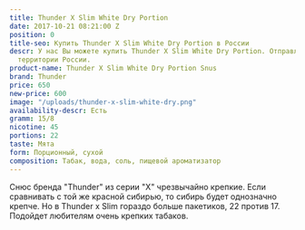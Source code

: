 ```yaml
---
title: Thunder X Slim White Dry Portion
date: 2017-10-21 08:21:00 Z
position: 0
title-seo: Купить Thunder X Slim White Dry Portion в России
descr: У нас Вы можете купить Thunder X Slim White Dry Portion. Отправляем по всей
  территории России.
product-name: Thunder X Slim White Dry Portion Snus
brand: Thunder
price: 650
new-price: 600
image: "/uploads/thunder-x-slim-white-dry.png"
availability-descr: Есть
gramm: 15/8
nicotine: 45
portions: 22
taste: Мята
form: Порционный, сухой
composition: Табак, вода, соль, пищевой ароматизатор
---
```


Снюс бренда "Thunder" из серии "X" чрезвычайно крепкие.
Если сравнивать с той же красной сибирью, то сибирь будет однозначно крепче. Но в Thunder x Slim гораздо больше пакетиков, 22 против 17.
Подойдет любителям очень крепких табаков.
